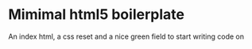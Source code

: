 # Mimimal html5 boilerplate
An index html, a css reset and a nice green field to start writing code on
